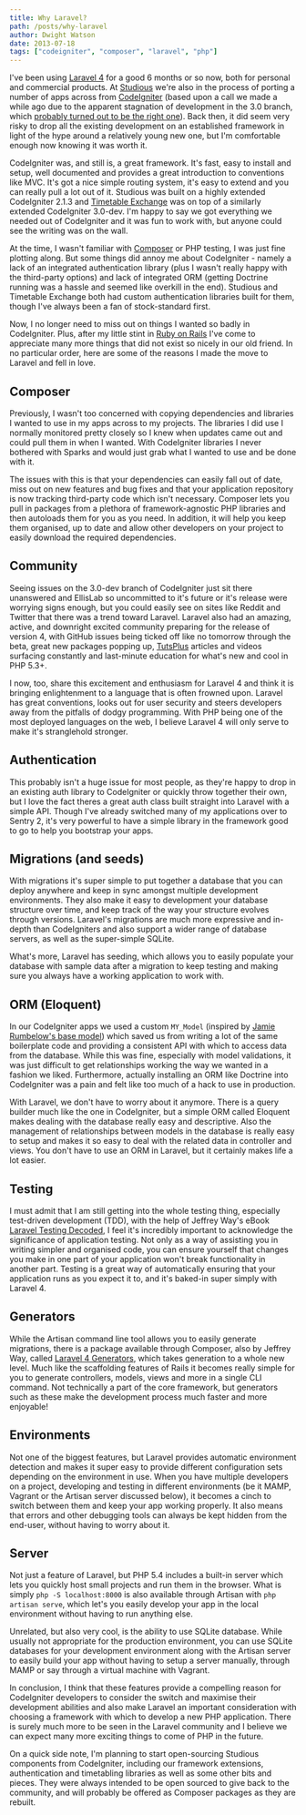 ```yaml
---
title: Why Laravel?
path: /posts/why-laravel
author: Dwight Watson
date: 2013-07-18
tags: ["codeigniter", "composer", "laravel", "php"]
---
```


I've been using [Laravel 4](http://www.laravel.com) for a good 6 months or so now, both for personal and commercial products. At [Studious](http://www.studiousapp.com) we're also in the process of porting a number of apps across from [CodeIgniter](http://www.codeigniter.com) (based upon a call we made a while ago due to the apparent stagnation of development in the 3.0 branch, which [probably turned out to be the right one](http://ellislab.com/blog/entry/ellislab-seeking-new-owner-for-codeigniter)). Back then, it did seem very risky to drop all the existing development on an established framework in light of the hype around a relatively young new one, but I'm comfortable enough now knowing it was worth it.

CodeIgniter was, and still is, a great framework. It's fast, easy to install and setup, well documented and provides a great introduction to conventions like MVC. It's got a nice simple routing system, it's easy to extend and you can really pull a lot out of it. Studious was built on a highly extended CodeIgniter 2.1.3 and [Timetable Exchange](http://www.timetableexchange.com) was on top of a similarly extended CodeIgniter 3.0-dev. I'm happy to say we got everything we needed out of CodeIgniter and it was fun to work with, but anyone could see the writing was on the wall.

At the time, I wasn't familiar with [Composer](http://getcomposer.org/) or PHP testing, I was just fine plotting along. But some things did annoy me about CodeIgniter - namely a lack of an integrated authentication library (plus I wasn't really happy with the third-party options) and lack of integrated ORM (getting Doctrine running was a hassle and seemed like overkill in the end). Studious and Timetable Exchange both had custom authentication libraries built for them, though I've always been a fan of stock-standard first.

Now, I no longer need to miss out on things I wanted so badly in CodeIgniter. Plus, after my little stint in [Ruby on Rails](http://www.rubyonrails.org) I've come to appreciate many more things that did not exist so nicely in our old friend. In no particular order, here are some of the reasons I made the move to Laravel and fell in love.

## Composer

Previously, I wasn't too concerned with copying dependencies and libraries I wanted to use in my apps across to my projects. The libraries I did use I normally monitored pretty closely so I knew when updates came out and could pull them in when I wanted. With CodeIgniter libraries I never bothered with Sparks and would just grab what I wanted to use and be done with it.

The issues with this is that your dependencies can easily fall out of date, miss out on new features and bug fixes and that your application repository is now tracking third-party code which isn't necessary. Composer lets you pull in packages from a plethora of framework-agnostic PHP libraries and then autoloads them for you as you need. In addition, it will help you keep them organised, up to date and allow other developers on your project to easily download the required dependencies.

## Community

Seeing issues on the 3.0-dev branch of CodeIgniter just sit there unanswered and EllisLab so uncommitted to it's future or it's release were worrying signs enough, but you could easily see on sites like Reddit and Twitter that there was a trend toward Laravel. Laravel also had an amazing, active, and downright excited community preparing for the release of version 4, with GitHub issues being ticked off like no tomorrow through the beta, great new packages popping up, [TutsPlus](http://net.tutsplus.com/) articles and videos surfacing constantly and last-minute education for what's new and cool in PHP 5.3+.

I now, too, share this excitement and enthusiasm for Laravel 4 and think it is bringing enlightenment to a language that is often frowned upon. Laravel has great conventions, looks out for user security and steers developers away from the pitfalls of dodgy programming. With PHP being one of the most deployed languages on the web, I believe Laravel 4 will only serve to make it's stranglehold stronger.

## Authentication

This probably isn't a huge issue for most people, as they're happy to drop in an existing auth library to CodeIgniter or quickly throw together their own, but I love the fact theres a great auth class built straight into Laravel with a simple API. Though I've already switched many of my applications over to Sentry 2, it's very powerful to have a simple library in the framework good to go to help you bootstrap your apps.

## Migrations (and seeds)

With migrations it's super simple to put together a database that you can deploy anywhere and keep in sync amongst multiple development environments. They also make it easy to development your database structure over time, and keep track of the way your structure evolves through versions. Laravel's migrations are much more expressive and in-depth than CodeIgniters and also support a wider range of database servers, as well as the super-simple SQLite.

What's more, Laravel has seeding, which allows you to easily populate your database with sample data after a migration to keep testing and making sure you always have a working application to work with.

## ORM (Eloquent)

In our CodeIgniter apps we used a custom `MY_Model` (inspired by [Jamie Rumbelow's base model](http://docs.cartalyst.com/sentry-2)) which saved us from writing a lot of the same boilerplate code and providing a consistent API with which to access data from the database. While this was fine, especially with model validations, it was just difficult to get relationships working the way we wanted in a fashion we liked. Furthermore, actually installing an ORM like Doctrine into CodeIgniter was a pain and felt like too much of a hack to use in production.

With Laravel, we don't have to worry about it anymore. There is a query builder much like the one in CodeIgniter, but a simple ORM called Eloquent makes dealing with the database really easy and descriptive. Also the management of relationships between models in the database is really easy to setup and makes it so easy to deal with the related data in controller and views. You don't have to use an ORM in Laravel, but it certainly makes life a lot easier.

## Testing

I must admit that I am still getting into the whole testing thing, especially test-driven development (TDD), with the help of Jeffrey Way's eBook [Laravel Testing Decoded](https://leanpub.com/laravel-testing-decoded), I feel it's incredibly important to acknowledge the significance of application testing. Not only as a way of assisting you in writing simpler and organised code, you can ensure yourself that changes you make in one part of your application won't break functionality in another part. Testing is a great way of automatically ensuring that your application runs as you expect it to, and it's baked-in super simply with Laravel 4.

## Generators

While the Artisan command line tool allows you to easily generate migrations, there is a package available through Composer, also by Jeffrey Way, called [Laravel 4 Generators](https://github.com/JeffreyWay/Laravel-4-Generators), which takes generation to a whole new level. Much like the scaffolding features of Rails it becomes really simple for you to generate controllers, models, views and more in a single CLI command. Not technically a part of the core framework, but generators such as these make the development process much faster and more enjoyable!

## Environments

Not one of the biggest features, but Laravel provides automatic environment detection and makes it super easy to provide different configuration sets depending on the environment in use. When you have multiple developers on a project, developing and testing in different environments (be it MAMP, Vagrant or the Artisan server discussed below), it becomes a cinch to switch between them and keep your app working properly. It also means that errors and other debugging tools can always be kept hidden from the end-user, without having to worry about it.

## Server

Not just a feature of Laravel, but PHP 5.4 includes a built-in server which lets you quickly host small projects and run them in the browser. What is simply `php -S localhost:8000` is also available through Artisan with `php artisan serve`, which let's you easily develop your app in the local environment without having to run anything else.

Unrelated, but also very cool, is the ability to use SQLite database. While usually not appropriate for the production environment, you can use SQLite databases for your development environment along with the Artisan server to easily build your app without having to setup a server manually, through MAMP or say through a virtual machine with Vagrant.

In conclusion, I think that these features provide a compelling reason for CodeIgniter developers to consider the switch and maximise their development abilities and also make Laravel an important consideration with choosing a framework with which to develop a new PHP application. There is surely much more to be seen in the Laravel community and I believe we can expect many more exciting things to come of PHP in the future.

On a quick side note, I'm planning to start open-sourcing Studious components from CodeIgniter, including our framework extensions, authentication and timetabling libraries as well as some other bits and pieces. They were always intended to be open sourced to give back to the community, and will probably be offered as Composer packages as they are rebuilt.
